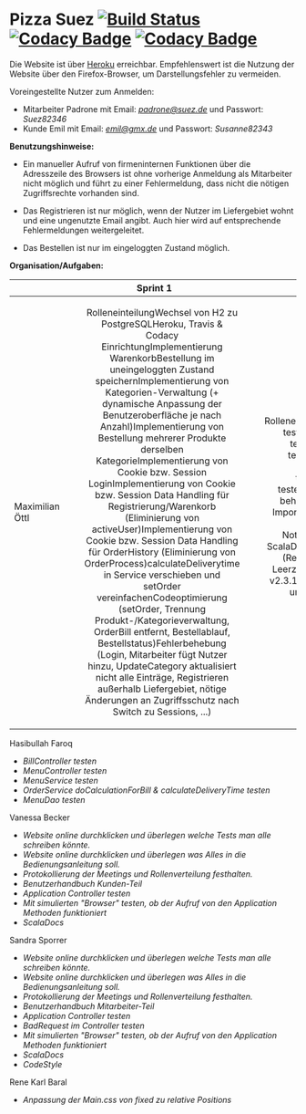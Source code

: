 # Pizza Suez [![Build Status](https://travis-ci.org/swenib/grp1B-pizza.svg?branch=master)](https://travis-ci.org/swenib/grp1B-pizza) [![Codacy Badge](https://api.codacy.com/project/badge/Coverage/b94b30622e2d49a9b194287064d25cdc)](https://www.codacy.com/app/maximilianoe/grp1B-pizza?utm_source=github.com&amp;utm_medium=referral&amp;utm_content=swenib/grp1B-pizza&amp;utm_campaign=Badge_Coverage) [![Codacy Badge](https://api.codacy.com/project/badge/Grade/b94b30622e2d49a9b194287064d25cdc)](https://www.codacy.com/app/maximilianoe/grp1B-pizza?utm_source=github.com&amp;utm_medium=referral&amp;utm_content=swenib/grp1B-pizza&amp;utm_campaign=Badge_Grade)

Die Website ist über [Heroku](http://grp1b-pizza.herokuapp.com/) erreichbar. Empfehlenswert ist die Nutzung der Website über den Firefox-Browser, um Darstellungsfehler zu vermeiden.

Voreingestellte Nutzer zum Anmelden:

* Mitarbeiter Padrone mit Email: *padrone@suez.de* und Passwort: *Suez82346*
* Kunde Emil mit Email: *emil@gmx.de* und Passwort: *Susanne82343*


**Benutzungshinweise:**

* Ein manueller Aufruf von firmeninternen Funktionen über die Adresszeile des Browsers ist ohne vorherige Anmeldung als Mitarbeiter nicht möglich und führt zu einer Fehlermeldung, dass nicht die nötigen Zugriffsrechte vorhanden sind.

* Das Registrieren ist nur möglich, wenn der Nutzer im Liefergebiet wohnt und eine ungenutzte Email angibt. Auch hier wird auf entsprechende Fehlermeldungen weitergeleitet.

* Das Bestellen ist nur im eingeloggten Zustand möglich.


**Organisation/Aufgaben:**

|                       | Sprint 1 | Sprint 2 |
| --------------------- | :-------------: | :-------------: |
| Maximilian Öttl        | <ul>Rolleneinteilung</li>Wechsel von H2 zu PostgreSQL</li>Heroku, Travis & Codacy Einrichtung</li>Implementierung Warenkorb</li>Bestellung im uneingeloggten Zustand speichern</li>Implementierung von Kategorien-Verwaltung (+ dynamische Anpassung der Benutzeroberfläche je nach Anzahl)</li>Implementierung von Bestellung mehrerer Produkte derselben Kategorie</li>Implementierung von Cookie bzw. Session Login</li>Implementierung von Cookie bzw. Session Data Handling für Registrierung/Warenkorb (Eliminierung von activeUser)</li>Implementierung von Cookie bzw. Session Data Handling für OrderHistory (Eliminierung von OrderProcess)</li>calculateDeliverytime in Service verschieben und setOrder vereinfachen</li>Codeoptimierung (setOrder, Trennung Produkt-/Kategorieverwaltung, OrderBill entfernt, Bestellablauf, Bestellstatus)</li>Fehlerbehebung (Login, Mitarbeiter fügt Nutzer hinzu, UpdateCategory aktualisiert nicht alle Einträge, Registrieren außerhalb Liefergebiet, nötige Änderungen an Zugriffsschutz nach Switch zu Sessions, ...)</li></ul> | <ul>Rolleneinteilung</li>UserController testen</li>OrderController testen</li>UserService testen</li>OrderService testen</li>UserDao testen</li>OrderDao testen</li>Checkstyle Fehler beheben (u.a. Wildcard Imports entfernt)</li>JavaDocs korrigiert + Notationsänderung zu ScalaDocs</li><Unnötige Dateien (Rest, JavaScript) und Leerzeilen entfernt</li>Play auf v2.3.10, Scala auf v2.11.11 und Dependencies aktualisieren</li>


Hasibullah Faroq
* *BillController testen*
* *MenuController testen*
* *MenuService testen*
* *OrderService doCalculationForBill & calculateDeliveryTime testen*
* *MenuDao testen*

Vanessa Becker
* *Website online durchklicken und überlegen welche Tests man alle schreiben könnte.*
* *Website online durchklicken und überlegen was Alles in die Bedienungsanleitung soll.*
* *Protokollierung der Meetings und Rollenverteilung festhalten.*
* *Benutzerhandbuch Kunden-Teil*
* *Application Controller testen*
* *Mit simulierten "Browser" testen, ob der Aufruf von den Application Methoden funktioniert*
* *ScalaDocs*

Sandra Sporrer
* *Website online durchklicken und überlegen welche Tests man alle schreiben könnte.*
* *Website online durchklicken und überlegen was Alles in die Bedienungsanleitung soll.*
* *Protokollierung der Meetings und Rollenverteilung festhalten.*
* *Benutzerhandbuch Mitarbeiter-Teil*
* *Application Controller testen*
* *BadRequest im Controller testen*
* *Mit simulierten "Browser" testen, ob der Aufruf von den Application Methoden funktioniert*
* *ScalaDocs*
* *CodeStyle*

Rene Karl Baral
* *Anpassung der Main.css von fixed zu relative Positions*